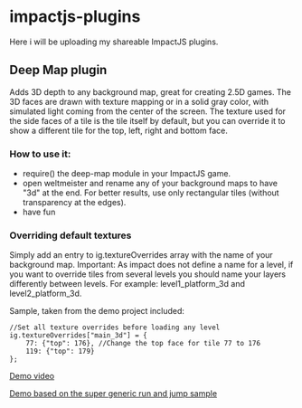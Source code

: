 # impactjs-plugins 

Here i will be uploading my shareable ImpactJS plugins.

## Deep Map plugin

Adds 3D depth to any background map, great for creating 2.5D games. The 3D faces are drawn with texture mapping or in a solid gray color, with simulated light coming from the center of the screen. The texture used for the side faces of a tile is the tile itself by default, but you can override it to show a different tile for the top, left, right and bottom face.

### How to use it:

* require() the deep-map module in your ImpactJS game.
* open weltmeister and rename any of your background maps to have "3d" at the end. For better results, use only rectangular tiles (without transparency at the edges).
* have fun

### Overriding default textures
Simply add an entry to ig.textureOverrides array with the name of your background map. Important: As impact does not define a name for a level, if you want to override tiles from several levels you should name your layers differently between levels. For example: level1_platform_3d and level2_platform_3d.

Sample, taken from the demo project included:
```
//Set all texture overrides before loading any level
ig.textureOverrides["main_3d"] = {
	77: {"top": 176}, //Change the top face for tile 77 to 176
	119: {"top": 179}
};
```


[Demo video](https://www.youtube.com/watch?v=KG365l-raoQ "Deep Map plugin demo video")

[Demo based on the super generic run and jump sample](http://bytecreators.com/samples/deep-map/)
